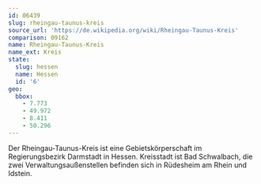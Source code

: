 ```yaml
---
id: 06439
slug: rheingau-taunus-kreis
source_url: 'https://de.wikipedia.org/wiki/Rheingau-Taunus-Kreis'
comparison: 09162
name: Rheingau-Taunus-Kreis
name_ext: Kreis
state:
  slug: hessen
  name: Hessen
  id: '6'
geo:
  bbox:
    - 7.773
    - 49.972
    - 8.411
    - 50.296
---
```


Der Rheingau-Taunus-Kreis ist eine Gebietskörperschaft im Regierungsbezirk Darmstadt in Hessen. Kreisstadt ist Bad Schwalbach, die zwei Verwaltungsaußenstellen befinden sich in Rüdesheim am Rhein und Idstein.
